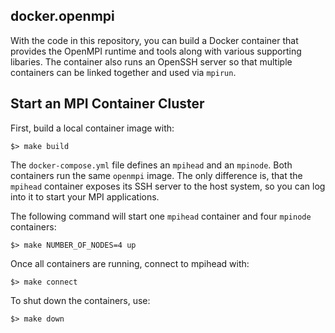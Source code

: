 ## docker.openmpi

With the code in this repository, you can build a Docker container that provides the OpenMPI runtime and tools along with various supporting libaries. The container also runs an OpenSSH server so that multiple containers can be linked together and used via `mpirun`.

## Start an MPI Container Cluster

First, build a local container image with:

```
$> make build
```

The `docker-compose.yml` file defines an `mpihead` and an `mpinode`. Both containers run the same `openmpi` image. The only difference is, that the `mpihead` container exposes its SSH server to the host system, so you can log into it to start your MPI applications.

The following command will start one `mpihead` container and four `mpinode` containers: 

```
$> make NUMBER_OF_NODES=4 up
```

Once all containers are running, connect to mpihead with:

```
$> make connect
```

To shut down the containers, use:

```
$> make down
```
